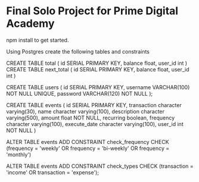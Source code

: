 # Final Solo Project for Prime Digital Academy

npm install to get started.

Using Postgres create the following tables and constraints

CREATE TABLE total (
	id SERIAL PRIMARY KEY,
	balance float,
	user_id int
)
CREATE TABLE next_total (
	id SERIAL PRIMARY KEY,
	balance float,
	user_id int
)

CREATE TABLE users (
 id SERIAL PRIMARY KEY,
 username VARCHAR(100) NOT NULL UNIQUE,
 password VARCHAR(120) NOT NULL
);

CREATE TABLE events (
	id SERIAL PRIMARY KEY,
	transaction character varying(30),
	name character varying(100),
	description character varying(500),
	amount float NOT NULL,
	recurring boolean,
	frequency character varying(100),
	execute_date character varying(100),
	user_id int NOT NULL
)

ALTER TABLE events
   ADD CONSTRAINT check_frequency
   CHECK (frequency = 'weekly' OR frequency = 'bi-weekly' OR frequency = 'monthly')

   ALTER TABLE events
   ADD CONSTRAINT check_types
   CHECK (transaction = 'income' OR transaction = 'expense');
